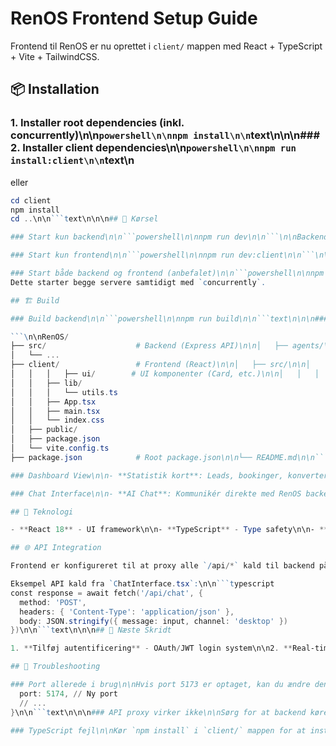 # RenOS Frontend Setup Guide

Frontend til RenOS er nu oprettet i `client/` mappen med React + TypeScript + Vite + TailwindCSS.

## 📦 Installation

### 1. Installer root dependencies (inkl. concurrently)\n\n```powershell\n\nnpm install\n\n```text\n\n\n### 2. Installer client dependencies\n\n```powershell\n\nnpm run install:client\n\n```text\n
eller

```powershell
cd client
npm install
cd ..\n\n```text\n\n\n## 🚀 Kørsel

### Start kun backend\n\n```powershell\n\nnpm run dev\n\n```\n\nBackend kører på `http://localhost:3000`

### Start kun frontend\n\n```powershell\n\nnpm run dev:client\n\n```\n\nFrontend kører på `http://localhost:5173` og proxyer API-kald til backend

### Start både backend og frontend (anbefalet)\n\n```powershell\n\nnpm run dev:all\n\n```text\n
Dette starter begge servere samtidigt med `concurrently`.

## 🏗️ Build

### Build backend\n\n```powershell\n\nnpm run build\n\n```text\n\n\n### Build frontend\n\n```powershell\n\nnpm run build:client\n\n```text\n\n\n### Build begge\n\n```powershell\n\nnpm run build:all\n\n```text\n\n\n## 📁 Projekt Struktur

```\n\nRenOS/
├── src/                    # Backend (Express API)\n\n│   ├── agents/\n\n│   ├── services/
│   └── ...
├── client/                 # Frontend (React)\n\n│   ├── src/\n\n│   │   ├── components/
│   │   │   ├── ui/        # UI komponenter (Card, etc.)\n\n│   │   │   ├── Dashboard.tsx\n\n│   │   │   └── ChatInterface.tsx
│   │   ├── lib/
│   │   │   └── utils.ts
│   │   ├── App.tsx
│   │   ├── main.tsx
│   │   └── index.css
│   ├── public/
│   ├── package.json
│   └── vite.config.ts
├── package.json            # Root package.json\n\n└── README.md\n\n```text\n\n\n## 🎨 Features

### Dashboard View\n\n- **Statistik kort**: Leads, bookinger, konverteringsrate, klager\n\n- **Aktivitetslog**: Real-time overblik over systemaktiviteter\n\n- **Hurtige handlinger**: Send tilbud, book tid, se analyser

### Chat Interface\n\n- **AI Chat**: Kommunikér direkte med RenOS backend\n\n- **Real-time feedback**: Se intent classification og execution results\n\n- **Modern UI**: Clean chat interface med bruger/assistant avatarer

## 🔧 Teknologi

- **React 18** - UI framework\n\n- **TypeScript** - Type safety\n\n- **Vite** - Ultrafast build tool\n\n- **TailwindCSS** - Utility-first CSS\n\n- **Lucide React** - Moderne ikoner\n\n- **API Proxy** - Automatisk routing til backend

## 🌐 API Integration

Frontend er konfigureret til at proxy alle `/api/*` kald til backend på `http://localhost:3000`.

Eksempel API kald fra `ChatInterface.tsx`:\n\n```typescript
const response = await fetch('/api/chat', {
  method: 'POST',
  headers: { 'Content-Type': 'application/json' },
  body: JSON.stringify({ message: input, channel: 'desktop' })
})\n\n```text\n\n\n## 📝 Næste Skridt

1. **Tilføj autentificering** - OAuth/JWT login system\n\n2. **Real-time updates** - WebSocket integration for live dashboard\n\n3. **Avanceret routing** - React Router for multiple pages\n\n4. **Data fetching** - TanStack Query for caching\n\n5. **Formularer** - React Hook Form for kompleks form handling\n\n6. **Notifikationer** - Toast notifications for system events

## 🐛 Troubleshooting

### Port allerede i brug\n\nHvis port 5173 er optaget, kan du ændre den i `client/vite.config.ts`:\n\n```typescript\n\nserver: {
  port: 5174, // Ny port
  // ...
}\n\n```text\n\n\n### API proxy virker ikke\n\nSørg for at backend kører på `http://localhost:3000` før du starter frontend.

### TypeScript fejl\n\nKør `npm install` i `client/` mappen for at installere dependencies.
